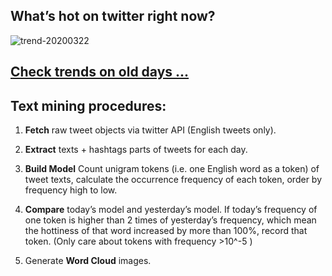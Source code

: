 ## What’s hot on twitter right now?

![trend-20200322][wordcloud]

[wordcloud]: https://raw.githubusercontent.com/xdqc/tweet-trend-everyday/master/word-cloud/trend-20200322.png?token=AF5V4P7ADR6KQBZ4CEDTNIK6AXRMU "trend-20200322"

## [Check trends on old days ...](https://github.com/xdqc/tweet-trend-everyday/tree/master/word-cloud)

## Text mining procedures:

1. **Fetch** raw tweet objects via twitter API (English tweets only).

2. **Extract** texts + hashtags parts of tweets for each day.

3. **Build Model** Count unigram tokens (i.e. one English word as a token) of tweet texts, calculate the occurrence frequency of each token, order by frequency high to low.

4. **Compare** today’s model and yesterday’s model. If today’s frequency of one token is higher than 2 times of yesterday’s frequency, which mean the hottiness of that word increased by more than 100%, record that token. (Only care about tokens with frequency >10^-5 )

5. Generate **Word Cloud** images.
